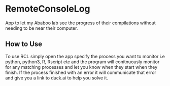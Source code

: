 # RemoteConsoleLog
App to let my Ababoo lab see the progress of their compilations  without needing to be near their computer.


## How to Use

To use RCL simply open the app specify the process you want to monitor i.e python, python3, R, Rscript etc and the program will conitnuously monitor for any matching processes and let you know when they start when they finish. If the process finished with an error it will communicate that error and give you a link to duck.ai to help you solve it.

